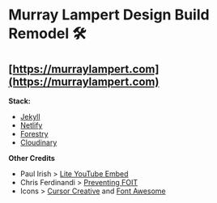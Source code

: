 # Murray Lampert Design Build Remodel 🛠️

## [https://murraylampert.com](https://murraylampert.com)

**Stack:**
- [Jekyll](https://jekyllrb.com/)
- [Netlify](https://www.netlify.com/)
- [Forestry](https://forestry.io/)
- [Cloudinary](https://forestry.io/)

**Other Credits**
- Paul Irish > [Lite YouTube Embed](https://github.com/paulirish/lite-youtube-embed)
- Chris Ferdinandi > [Preventing FOIT](https://gomakethings.com/preventing-foit-with-web-fonts-using-the-vanilla-js-fonts.load-method/)
- Icons > [Cursor Creative](https://www.flaticon.com/authors/cursor-creative) and [Font Awesome](https://fontawesome.com/license)
